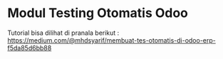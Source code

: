 # Modul Testing Otomatis Odoo
Tutorial bisa dilihat di pranala berikut : 
https://medium.com/@mhdsyarif/membuat-tes-otomatis-di-odoo-erp-f5da85d6bb88
